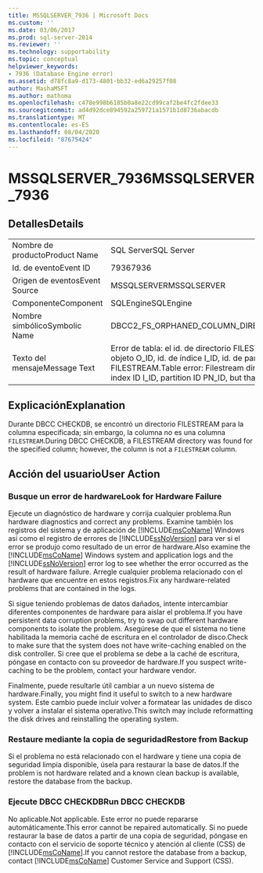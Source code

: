 ```yaml
---
title: MSSQLSERVER_7936 | Microsoft Docs
ms.custom: ''
ms.date: 03/06/2017
ms.prod: sql-server-2014
ms.reviewer: ''
ms.technology: supportability
ms.topic: conceptual
helpviewer_keywords:
- 7936 (Database Engine error)
ms.assetid: d78fc8a9-d173-4801-bb32-ed6a29257f08
author: MashaMSFT
ms.author: mathoma
ms.openlocfilehash: c478e998b6185b0a8e22cd99caf2be4fc2fdee33
ms.sourcegitcommit: ad4d92dce894592a259721a1571b1d8736abacdb
ms.translationtype: MT
ms.contentlocale: es-ES
ms.lasthandoff: 08/04/2020
ms.locfileid: "87675424"
---
```

# <a name="mssqlserver_7936"></a><span data-ttu-id="7e15e-102">MSSQLSERVER_7936</span><span class="sxs-lookup"><span data-stu-id="7e15e-102">MSSQLSERVER_7936</span></span>
    
## <a name="details"></a><span data-ttu-id="7e15e-103">Detalles</span><span class="sxs-lookup"><span data-stu-id="7e15e-103">Details</span></span>  
  
|||  
|-|-|  
|<span data-ttu-id="7e15e-104">Nombre de producto</span><span class="sxs-lookup"><span data-stu-id="7e15e-104">Product Name</span></span>|<span data-ttu-id="7e15e-105">SQL Server</span><span class="sxs-lookup"><span data-stu-id="7e15e-105">SQL Server</span></span>|  
|<span data-ttu-id="7e15e-106">Id. de evento</span><span class="sxs-lookup"><span data-stu-id="7e15e-106">Event ID</span></span>|<span data-ttu-id="7e15e-107">7936</span><span class="sxs-lookup"><span data-stu-id="7e15e-107">7936</span></span>|  
|<span data-ttu-id="7e15e-108">Origen de eventos</span><span class="sxs-lookup"><span data-stu-id="7e15e-108">Event Source</span></span>|<span data-ttu-id="7e15e-109">MSSQLSERVER</span><span class="sxs-lookup"><span data-stu-id="7e15e-109">MSSQLSERVER</span></span>|  
|<span data-ttu-id="7e15e-110">Componente</span><span class="sxs-lookup"><span data-stu-id="7e15e-110">Component</span></span>|<span data-ttu-id="7e15e-111">SQLEngine</span><span class="sxs-lookup"><span data-stu-id="7e15e-111">SQLEngine</span></span>|  
|<span data-ttu-id="7e15e-112">Nombre simbólico</span><span class="sxs-lookup"><span data-stu-id="7e15e-112">Symbolic Name</span></span>|<span data-ttu-id="7e15e-113">DBCC2_FS_ORPHANED_COLUMN_DIRECTORY</span><span class="sxs-lookup"><span data-stu-id="7e15e-113">DBCC2_FS_ORPHANED_COLUMN_DIRECTORY</span></span>|  
|<span data-ttu-id="7e15e-114">Texto del mensaje</span><span class="sxs-lookup"><span data-stu-id="7e15e-114">Message Text</span></span>|<span data-ttu-id="7e15e-115">Error de tabla: el id. de directorio FILESTREAM existe para el id. de columna C_ID del id. de objeto O_ID, id. de índice I_ID, id. de partición PN_ID, pero esa columna no es una columna FILESTREAM.</span><span class="sxs-lookup"><span data-stu-id="7e15e-115">Table error: Filestream directory exists for column ID C_ID of object ID O_ID, index ID I_ID, partition ID PN_ID, but that column is not a Filestream column.</span></span>|  
  
## <a name="explanation"></a><span data-ttu-id="7e15e-116">Explicación</span><span class="sxs-lookup"><span data-stu-id="7e15e-116">Explanation</span></span>  
 <span data-ttu-id="7e15e-117">Durante DBCC CHECKDB, se encontró un directorio FILESTREAM para la columna especificada; sin embargo, la columna no es una columna `FILESTREAM`.</span><span class="sxs-lookup"><span data-stu-id="7e15e-117">During DBCC CHECKDB, a FILESTREAM directory was found for the specified column; however, the column is not a `FILESTREAM` column.</span></span>  
  
## <a name="user-action"></a><span data-ttu-id="7e15e-118">Acción del usuario</span><span class="sxs-lookup"><span data-stu-id="7e15e-118">User Action</span></span>  
  
### <a name="look-for-hardware-failure"></a><span data-ttu-id="7e15e-119">Busque un error de hardware</span><span class="sxs-lookup"><span data-stu-id="7e15e-119">Look for Hardware Failure</span></span>  
 <span data-ttu-id="7e15e-120">Ejecute un diagnóstico de hardware y corrija cualquier problema.</span><span class="sxs-lookup"><span data-stu-id="7e15e-120">Run hardware diagnostics and correct any problems.</span></span> <span data-ttu-id="7e15e-121">Examine también los registros del sistema y de aplicación de [!INCLUDE[msCoName](../../includes/msconame-md.md)] Windows así como el registro de errores de [!INCLUDE[ssNoVersion](../../includes/ssnoversion-md.md)] para ver si el error se produjo como resultado de un error de hardware.</span><span class="sxs-lookup"><span data-stu-id="7e15e-121">Also examine the [!INCLUDE[msCoName](../../includes/msconame-md.md)] Windows system and application logs and the [!INCLUDE[ssNoVersion](../../includes/ssnoversion-md.md)] error log to see whether the error occurred as the result of hardware failure.</span></span> <span data-ttu-id="7e15e-122">Arregle cualquier problema relacionado con el hardware que encuentre en estos registros.</span><span class="sxs-lookup"><span data-stu-id="7e15e-122">Fix any hardware-related problems that are contained in the logs.</span></span>  
  
 <span data-ttu-id="7e15e-123">Si sigue teniendo problemas de datos dañados, intente intercambiar diferentes componentes de hardware para aislar el problema.</span><span class="sxs-lookup"><span data-stu-id="7e15e-123">If you have persistent data corruption problems, try to swap out different hardware components to isolate the problem.</span></span> <span data-ttu-id="7e15e-124">Asegúrese de que el sistema no tiene habilitada la memoria caché de escritura en el controlador de disco.</span><span class="sxs-lookup"><span data-stu-id="7e15e-124">Check to make sure that the system does not have write-caching enabled on the disk controller.</span></span> <span data-ttu-id="7e15e-125">Si cree que el problema se debe a la caché de escritura, póngase en contacto con su proveedor de hardware.</span><span class="sxs-lookup"><span data-stu-id="7e15e-125">If you suspect write-caching to be the problem, contact your hardware vendor.</span></span>  
  
 <span data-ttu-id="7e15e-126">Finalmente, puede resultarle útil cambiar a un nuevo sistema de hardware.</span><span class="sxs-lookup"><span data-stu-id="7e15e-126">Finally, you might find it useful to switch to a new hardware system.</span></span> <span data-ttu-id="7e15e-127">Este cambio puede incluir volver a formatear las unidades de disco y volver a instalar el sistema operativo.</span><span class="sxs-lookup"><span data-stu-id="7e15e-127">This switch may include reformatting the disk drives and reinstalling the operating system.</span></span>  
  
### <a name="restore-from-backup"></a><span data-ttu-id="7e15e-128">Restaure mediante la copia de seguridad</span><span class="sxs-lookup"><span data-stu-id="7e15e-128">Restore from Backup</span></span>  
 <span data-ttu-id="7e15e-129">Si el problema no está relacionado con el hardware y tiene una copia de seguridad limpia disponible, úsela para restaurar la base de datos.</span><span class="sxs-lookup"><span data-stu-id="7e15e-129">If the problem is not hardware related and a known clean backup is available, restore the database from the backup.</span></span>  
  
### <a name="run-dbcc-checkdb"></a><span data-ttu-id="7e15e-130">Ejecute DBCC CHECKDB</span><span class="sxs-lookup"><span data-stu-id="7e15e-130">Run DBCC CHECKDB</span></span>  
 <span data-ttu-id="7e15e-131">No aplicable.</span><span class="sxs-lookup"><span data-stu-id="7e15e-131">Not applicable.</span></span> <span data-ttu-id="7e15e-132">Este error no puede repararse automáticamente.</span><span class="sxs-lookup"><span data-stu-id="7e15e-132">This error cannot be repaired automatically.</span></span> <span data-ttu-id="7e15e-133">Si no puede restaurar la base de datos a partir de una copia de seguridad, póngase en contacto con el servicio de soporte técnico y atención al cliente (CSS) de [!INCLUDE[msCoName](../../includes/msconame-md.md)].</span><span class="sxs-lookup"><span data-stu-id="7e15e-133">If you cannot restore the database from a backup, contact [!INCLUDE[msCoName](../../includes/msconame-md.md)] Customer Service and Support (CSS).</span></span>  
  
  
